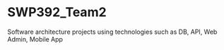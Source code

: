 # SWP392_Team2
Software architecture projects using technologies such as DB, API, Web Admin, Mobile App
